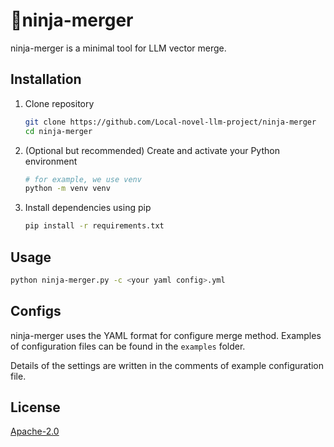 # 🥷ninja-merger

ninja-merger is a minimal tool for LLM vector merge.


## Installation

1. Clone repository
   ```bash
   git clone https://github.com/Local-novel-llm-project/ninja-merger
   cd ninja-merger
   ```

1. (Optional but recommended) Create and activate your Python environment
   ```bash
   # for example, we use venv
   python -m venv venv
   ```

1. Install dependencies using pip
   ```bash
   pip install -r requirements.txt
   ```


## Usage

```bash
python ninja-merger.py -c <your yaml config>.yml
```

## Configs

ninja-merger uses the YAML format for configure merge method.
Examples of configuration files can be found in the `examples` folder.

Details of the settings are written in the comments of example configuration file.


## License

[Apache-2.0](https://www.apache.org/licenses/LICENSE-2.0)